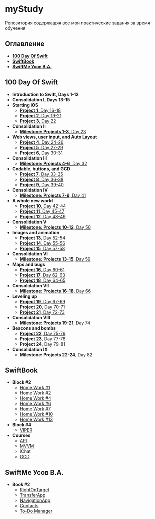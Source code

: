 # myStudy
Репозитория содержащяя все мои практические задания за время обучения
## Оглавление
- **[100 Day Of Swift](#100DayOfSwift)**
- **[SwiftBook](#SwiftBook)**
- **[SwiftMe Усов В.А.](#SwiftMe)**


## <a id="100DayOfSwift"></a>100 Day Of Swift
- **Introduction to Swift, Days 1-12**
- **Consolidation I, Days 13-15**
- **Starting iOS**
	- [**Project 1**, Day 16-18](100DayOfSwift/Project1/README.md)
	- [**Project 2**, Day 19-21](100DayOfSwift/Project2/README.md)
	- [**Project 3**, Day 22](100DayOfSwift/Project3/README.md)
- **Consolidation II**
	- [**Milestone: Projects 1-3**, Day 23](100DayOfSwift/ChallengeD23/README.md)
- **Web views, user input, and Auto Layout**
	- [**Project 4**, Day 24-26](100DayOfSwift/Project4/README.md)
	- [**Project 5**, Day 27-29](100DayOfSwift/Project5/README.md)
	- [**Project 6**, Day 30-31](100DayOfSwift/Project6/README.md)
- **Consolidation III**
	- [**Milestone: Projects 4-6**,  Day 32](100DayOfSwift/Challenge32/README.md)
- **Codable, buttons, and GCD**
	- [**Project 7**, Day 33-35](100DayOfSwift/Project7/README.md)
	- [**Project 8**, Day 36-38](100DayOfSwift/Project8/README.md)
	- [**Project 9**, Day 39-40](100DayOfSwift/Project9/README.md)
- **Consolidation IV**
	- [**Milestone: Projects 7-9**,  Day 41](100DayOfSwift/Challenge41/README.md)
- **A whole new world**
	- [**Project 10**, Day 42-44](100DayOfSwift/Project10/README.md)
	- [**Project 11**, Day 45-47](100DayOfSwift/Project11/README.md)
	- [**Project 12**, Day 48-49](100DayOfSwift/Project12/README.md)
- **Consolidation V**
	- [**Milestone: Projects 10-12**,  Day 50](100DayOfSwift/Challenge50)
- **Images and animation**
	- [**Project 13**, Day 52-54](100DayOfSwift/Project13)
	- [**Project 14**, Day 55-56](100DayOfSwift/Project14)
	- [**Project 15**, Day 57-58](100DayOfSwift/Project15)
- **Consolidation VI**
	- [**Milestone: Projects 13-15**,  Day 59](100DayOfSwift/Challenge59)
- **Maps and bugs**
	- [**Project 16**, Day 60-61](100DayOfSwift/Project16)
	- [**Project 17**, Day 62-63](100DayOfSwift/Project17)
	- [**Project 18**, Day 64-65](100DayOfSwift/Project18)
- **Consolidation VII**
	- [**Milestone: Projects 16-18**,  Day 66](100DayOfSwift/Challenge66)
- **Leveling up**
	- [**Project 19**, Day 67-69](100DayOfSwift/Project19)
	- [**Project 20**, Day 70-71](100DayOfSwift/Project20)
	- [**Project 21**, Day 72-73](100DayOfSwift/Project21)
- **Consolidation VIII**
	- [**Milestone: Projects 19-21**,  Day 74](100DayOfSwift/Challenge74)
- **Beacons and bombs**
	- [**Project 22**, Day 75-76](100DayOfSwift/Project22)
	- **Project 23**, Day 77-78
	- **Project 24**, Day 79-81
- **Consolidation IX**
	- **Milestone: Projects 22-24**,  Day 82
## <a id="SwiftBook"></a>SwiftBook
- **Block #2**
    - [Home Work #1](swiftbook/Home%20Work%202.1./TrafficLight)
    - [Home Work #2](swiftbook/Home%20Work%202.2./RGBColorSlider)
    - [Home Work #4](swiftbook/Home%20Work%202.4./LoginApp)
    - [Home Work #6](swiftbook/Home%20Work%202.6./RGBColorSlider)
    - [Home Work #7](swiftbook/Home%20Work%202.7./PersonList)
    - [Home Work #10](swiftbook/Home%20Work%202.10./covidApi)
    - [Home Work #13](swiftbook/Home%20Work%202.13./CoreDataDemo/)
- **Block #4**
    - [VIPER](swiftbook/5VIPER/)
- **Courses**
    - [API](swiftbook/Courses/API/Sunny/)
    - [MVVM](swiftbook/Courses/MVVM)
    - iChat
    - [GCD](swiftbook/Courses/GCD/GCD)
## <a id="SwiftMe"></a>SwiftMe Усов В.А.
- **Book #2**
    - [RightOnTarget](swiftme/Right%20on%20target/)
    - [TransferApp](swiftme/TransferApp/)
    - [NavigationApp](swiftme/NavigationApp/)
    - [Contacts](swiftme/Contacts/)
    - [To-Do Manager](swiftme/To-Do%20Manager/)

